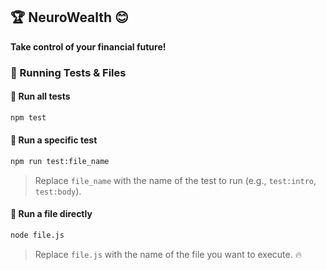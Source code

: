 
## 🏆 NeuroWealth 😊  
**Take control of your financial future!**  

### 📌 Running Tests & Files  

#### 🚀 Run all tests  
```bash
npm test
```

#### 🎯 Run a specific test  
```bash
npm run test:file_name
```
> Replace `file_name` with the name of the test to run (e.g., `test:intro`, `test:body`).  

#### 🏃 Run a file directly  
```bash
node file.js
```
> Replace `file.js` with the name of the file you want to execute.  🔥

